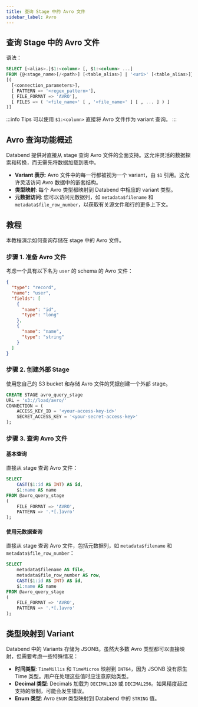 ```yaml
---
title: 查询 Stage 中的 Avro 文件
sidebar_label: Avro
---
```


## 查询 Stage 中的 Avro 文件

语法：
```sql
SELECT [<alias>.]$1:<column> [, $1:<column> ...]
FROM {@<stage_name>[/<path>] [<table_alias>] | '<uri>' [<table_alias>]}
[(
  [<connection_parameters>],
  [ PATTERN => '<regex_pattern>'],
  [ FILE_FORMAT => 'AVRO'],
  [ FILES => ( '<file_name>' [ , '<file_name>' ] [ , ... ] ) ]
)]
```

:::info Tips
可以使用 `$1:<column>` 直接将 Avro 文件作为 variant 查询。
:::

## Avro 查询功能概述

Databend 提供对直接从 stage 查询 Avro 文件的全面支持。这允许灵活的数据探索和转换，而无需先将数据加载到表中。

*   **Variant 表示**: Avro 文件中的每一行都被视为一个 variant，由 `$1` 引用。这允许灵活访问 Avro 数据中的嵌套结构。
*   **类型映射**: 每个 Avro 类型都映射到 Databend 中相应的 variant 类型。
*   **元数据访问**: 您可以访问元数据列，如 `metadata$filename` 和 `metadata$file_row_number`，以获取有关源文件和行的更多上下文。

## 教程

本教程演示如何查询存储在 stage 中的 Avro 文件。

### 步骤 1. 准备 Avro 文件

考虑一个具有以下名为 `user` 的 schema 的 Avro 文件：

```json
{
  "type": "record",
  "name": "user",
  "fields": [
    {
      "name": "id",
      "type": "long"
    },
    {
      "name": "name",
      "type": "string"
    }
  ]
}
```

### 步骤 2. 创建外部 Stage

使用您自己的 S3 bucket 和存储 Avro 文件的凭据创建一个外部 stage。

```sql
CREATE STAGE avro_query_stage
URL = 's3://load/avro/'
CONNECTION = (
    ACCESS_KEY_ID = '<your-access-key-id>'
    SECRET_ACCESS_KEY = '<your-secret-access-key>'
);
```

### 步骤 3. 查询 Avro 文件

#### 基本查询

直接从 stage 查询 Avro 文件：

```sql
SELECT
    CAST($1:id AS INT) AS id,
    $1:name AS name
FROM @avro_query_stage
(
    FILE_FORMAT => 'AVRO',
    PATTERN => '.*[.]avro'
);
```

#### 使用元数据查询

直接从 stage 查询 Avro 文件，包括元数据列，如 `metadata$filename` 和 `metadata$file_row_number`：

```sql
SELECT
    metadata$filename AS file,
    metadata$file_row_number AS row,
    CAST($1:id AS INT) AS id,
    $1:name AS name
FROM @avro_query_stage
(
    FILE_FORMAT => 'AVRO',
    PATTERN => '.*[.]avro'
);
```

## 类型映射到 Variant

Databend 中的 Variants 存储为 JSONB。虽然大多数 Avro 类型都可以直接映射，但需要考虑一些特殊情况：

*   **时间类型**: `TimeMillis` 和 `TimeMicros` 映射到 `INT64`，因为 JSONB 没有原生 Time 类型。用户在处理这些值时应注意原始类型。
*   **Decimal 类型**: Decimals 加载为 `DECIMAL128` 或 `DECIMAL256`。如果精度超过支持的限制，可能会发生错误。
*   **Enum 类型**: Avro `ENUM` 类型映射到 Databend 中的 `STRING` 值。